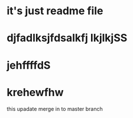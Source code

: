 # it's just readme file

# djfadlksjfdsalkfj lkjlkjSS

# jehffffdS

# krehewfhw

this upadate merge in to master branch
